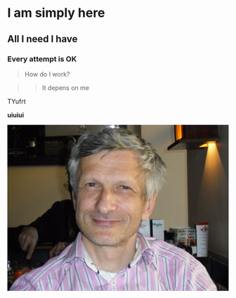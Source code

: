 # I am simply here

## All I need I have

### Every attempt is OK

> How do I work?

>> It depens on me

TYufrt

**uiuiui**

![My face](Jenika.jpg)

